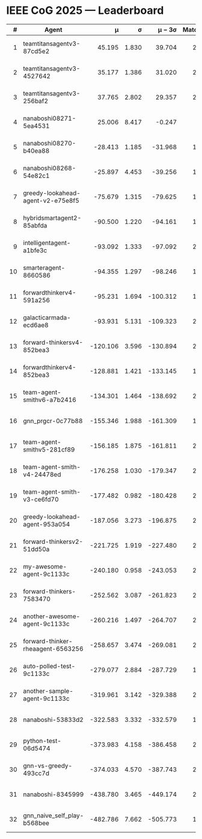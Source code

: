 # IEEE CoG 2025 — Leaderboard

| # | Agent | μ | σ | μ − 3σ | Matches | Updated |
|---:|---|---:|---:|---:|---:|---|
| 1 | teamtitansagentv3-87cd5e2 | 45.195 | 1.830 | 39.704 | 2280 | 2025-08-27 14:12 |
| 2 | teamtitansagentv3-4527642 | 35.177 | 1.386 | 31.020 | 2160 | 2025-08-27 14:12 |
| 3 | teamtitansagentv3-256baf2 | 37.765 | 2.802 | 29.357 | 2240 | 2025-08-27 14:12 |
| 4 | nanaboshi08271-5ea4531 | 25.006 | 8.417 | -0.247 | 560 | 2025-08-27 14:12 |
| 5 | nanaboshi08270-b40ea88 | -28.413 | 1.185 | -31.968 | 1178 | 2025-08-27 14:12 |
| 6 | nanaboshi08268-54e82c1 | -25.897 | 4.453 | -39.256 | 1918 | 2025-08-27 14:12 |
| 7 | greedy-lookahead-agent-v2-e75e8f5 | -75.679 | 1.315 | -79.625 | 1938 | 2025-08-27 14:12 |
| 8 | hybridsmartagent2-85abfda | -90.500 | 1.220 | -94.161 | 1850 | 2025-08-27 14:12 |
| 9 | intelligentagent-a1bfe3c | -93.092 | 1.333 | -97.092 | 2096 | 2025-08-27 14:12 |
| 10 | smarteragent-8660586 | -94.355 | 1.297 | -98.246 | 1824 | 2025-08-27 14:12 |
| 11 | forwardthinkerv4-591a256 | -95.231 | 1.694 | -100.312 | 1927 | 2025-08-27 14:12 |
| 12 | galacticarmada-ecd6ae8 | -93.931 | 5.131 | -109.323 | 2060 | 2025-08-27 14:12 |
| 13 | forward-thinkersv4-852bea3 | -120.106 | 3.596 | -130.894 | 2078 | 2025-08-27 14:12 |
| 14 | forwardthinkerv4-852bea3 | -128.881 | 1.421 | -133.145 | 1775 | 2025-08-27 14:12 |
| 15 | team-agent-smithv6-a7b2416 | -134.301 | 1.464 | -138.692 | 2640 | 2025-08-27 14:12 |
| 16 | gnn_prgcr-0c77b88 | -155.346 | 1.988 | -161.309 | 1840 | 2025-08-27 14:12 |
| 17 | team-agent-smithv5-281cf89 | -156.185 | 1.875 | -161.811 | 2280 | 2025-08-27 14:12 |
| 18 | team-agent-smith-v4-24478ed | -176.258 | 1.030 | -179.347 | 2240 | 2025-08-27 14:12 |
| 19 | team-agent-smith-v3-ce6fd70 | -177.482 | 0.982 | -180.428 | 2300 | 2025-08-27 14:12 |
| 20 | greedy-lookahead-agent-953a054 | -187.056 | 3.273 | -196.875 | 2138 | 2025-08-27 14:12 |
| 21 | forward-thinkersv2-51dd50a | -221.725 | 1.919 | -227.480 | 2528 | 2025-08-27 14:12 |
| 22 | my-awesome-agent-9c1133c | -240.180 | 0.958 | -243.053 | 2820 | 2025-08-27 14:12 |
| 23 | forward-thinkers-7583470 | -252.562 | 3.087 | -261.823 | 2340 | 2025-08-27 14:12 |
| 24 | another-awesome-agent-9c1133c | -260.216 | 1.497 | -264.707 | 2500 | 2025-08-27 14:12 |
| 25 | forward-thinker-rheaagent-6563256 | -258.657 | 3.474 | -269.081 | 2448 | 2025-08-27 14:12 |
| 26 | auto-polled-test-9c1133c | -279.077 | 2.884 | -287.729 | 1860 | 2025-08-27 14:12 |
| 27 | another-sample-agent-9c1133c | -319.961 | 3.142 | -329.388 | 2460 | 2025-08-27 14:12 |
| 28 | nanaboshi-53833d2 | -322.583 | 3.332 | -332.579 | 1880 | 2025-08-27 14:12 |
| 29 | python-test-06d5474 | -373.983 | 4.158 | -386.458 | 2010 | 2025-08-27 14:12 |
| 30 | gnn-vs-greedy-493cc7d | -374.033 | 4.570 | -387.743 | 2140 | 2025-08-27 14:12 |
| 31 | nanaboshi-8345999 | -438.780 | 3.465 | -449.174 | 2130 | 2025-08-27 14:12 |
| 32 | gnn_naive_self_play-b568bee | -482.786 | 7.662 | -505.773 | 1700 | 2025-08-27 14:12 |

